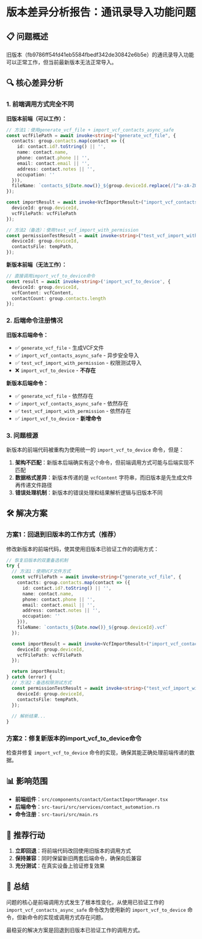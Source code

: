# 版本差异分析报告：通讯录导入功能问题

## 📋 问题概述

旧版本（fb9786ff54fd41eb5584fbedf342de30842e6b5e）的通讯录导入功能可以正常工作，但当前最新版本无法正常导入。

## 🔍 核心差异分析

### 1. **前端调用方式完全不同**

**旧版本前端（可以工作）：**
```typescript
// 方法1：使用generate_vcf_file + import_vcf_contacts_async_safe
const vcfFilePath = await invoke<string>("generate_vcf_file", {
  contacts: group.contacts.map(contact => ({
    id: contact.id?.toString() || '',
    name: contact.name,
    phone: contact.phone || '',
    email: contact.email || '',
    address: contact.notes || '',
    occupation: ''
  })),
  fileName: `contacts_${Date.now()}_${group.deviceId.replace(/[^a-zA-Z0-9]/g, '_')}.vcf`
});

const importResult = await invoke<VcfImportResult>("import_vcf_contacts_async_safe", {
  deviceId: group.deviceId,
  vcfFilePath: vcfFilePath
});
```

```typescript
// 方法2（备选）：使用test_vcf_import_with_permission
const permissionTestResult = await invoke<string>("test_vcf_import_with_permission", {
  deviceId: group.deviceId,
  contactsFile: tempPath,
});
```

**新版本前端（无法工作）：**
```typescript
// 直接调用import_vcf_to_device命令
const result = await invoke<string>('import_vcf_to_device', {
  deviceId: group.deviceId,
  vcfContent: vcfContent,
  contactCount: group.contacts.length
});
```

### 2. **后端命令注册情况**

**旧版本后端命令：**
- ✅ `generate_vcf_file` - 生成VCF文件
- ✅ `import_vcf_contacts_async_safe` - 异步安全导入
- ✅ `test_vcf_import_with_permission` - 权限测试导入
- ❌ `import_vcf_to_device` - **不存在**

**新版本后端命令：**
- ✅ `generate_vcf_file` - 依然存在
- ✅ `import_vcf_contacts_async_safe` - 依然存在
- ✅ `test_vcf_import_with_permission` - 依然存在
- ✅ `import_vcf_to_device` - **新增命令**

### 3. **问题根源**

新版本的前端代码被重构为使用统一的 `import_vcf_to_device` 命令，但是：

1. **架构不匹配**：新版本后端确实有这个命令，但前端调用方式可能与后端实现不匹配
2. **数据格式差异**：新版本传递的是 `vcfContent` 字符串，而旧版本是先生成文件再传递文件路径
3. **错误处理机制**：新版本的错误处理和结果解析逻辑与旧版本不同

## 🛠️ 解决方案

### 方案1：回退到旧版本的工作方式（推荐）

修改新版本的前端代码，使其使用旧版本已验证工作的调用方式：

```typescript
// 恢复旧版本的双重备选机制
try {
  // 方法1：使用VCF文件方式
  const vcfFilePath = await invoke<string>("generate_vcf_file", {
    contacts: group.contacts.map(contact => ({
      id: contact.id?.toString() || '',
      name: contact.name,
      phone: contact.phone || '',
      email: contact.email || '',
      address: contact.notes || '',
      occupation: ''
    })),
    fileName: `contacts_${Date.now()}_${group.deviceId}.vcf`
  });

  const importResult = await invoke<VcfImportResult>("import_vcf_contacts_async_safe", {
    deviceId: group.deviceId,
    vcfFilePath: vcfFilePath
  });

  return importResult;
} catch (error) {
  // 方法2：备选权限测试方式
  const permissionTestResult = await invoke<string>("test_vcf_import_with_permission", {
    deviceId: group.deviceId,
    contactsFile: tempPath,
  });
  
  // 解析结果...
}
```

### 方案2：修复新版本的import_vcf_to_device命令

检查并修复 `import_vcf_to_device` 命令的实现，确保其能正确处理前端传递的数据。

## 📊 影响范围

- **前端组件**：`src/components/contact/ContactImportManager.tsx`
- **后端命令**：`src-tauri/src/services/contact_automation.rs`
- **命令注册**：`src-tauri/src/main.rs`

## 🎯 推荐行动

1. **立即回退**：将前端代码改回使用旧版本的调用方式
2. **保持兼容**：同时保留新旧两套后端命令，确保向后兼容
3. **充分测试**：在真实设备上验证修复效果

## 📝 总结

问题的核心是前端调用方式发生了根本性变化，从使用已验证工作的 `import_vcf_contacts_async_safe` 命令改为使用新的 `import_vcf_to_device` 命令，但新命令的实现或调用方式存在问题。

最稳妥的解决方案是回退到旧版本已验证工作的调用方式。
